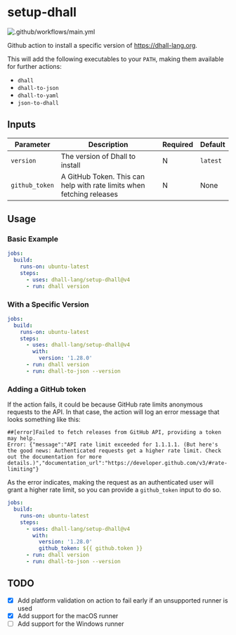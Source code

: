 # setup-dhall

![.github/workflows/main.yml](https://github.com/dhall-lang/setup-dhall/workflows/.github/workflows/main.yml/badge.svg?event=release)

Github action to install a specific version of https://dhall-lang.org.

This will add the following executables to your `PATH`, making them available for further actions:

- `dhall`
- `dhall-to-json`
- `dhall-to-yaml`
- `json-to-dhall`

## Inputs

| Parameter      | Description                                                           | Required | Default  |
| -------------- | --------------------------------------------------------------------- | -------- | -------- |
| `version`      | The version of Dhall to install                                       | N        | `latest` |
| `github_token` | A GitHub Token. This can help with rate limits when fetching releases | N        | None     |

## Usage

### Basic Example

```yaml
jobs:
  build:
    runs-on: ubuntu-latest
    steps:
      - uses: dhall-lang/setup-dhall@v4
      - run: dhall version
```

### With a Specific Version

```yaml
jobs:
  build:
    runs-on: ubuntu-latest
    steps:
      - uses: dhall-lang/setup-dhall@v4
        with:
          version: '1.28.0'
      - run: dhall version
      - run: dhall-to-json --version
```

### Adding a GitHub token

If the action fails, it could be because GitHub rate limits anonymous requests to the API. In that
case, the action will log an error message that looks something like this:

```
##[error]Failed to fetch releases from GitHub API, providing a token may help.
Error: {"message":"API rate limit exceeded for 1.1.1.1. (But here's the good news: Authenticated requests get a higher rate limit. Check out the documentation for more details.)","documentation_url":"https://developer.github.com/v3/#rate-limiting"}
```

As the error indicates, making the request as an authenticated user will grant a higher rate limit,
so you can provide a `github_token` input to do so.

```yaml
jobs:
  build:
    runs-on: ubuntu-latest
    steps:
      - uses: dhall-lang/setup-dhall@v4
        with:
          version: '1.28.0'
          github_token: ${{ github.token }}
      - run: dhall version
      - run: dhall-to-json --version
```

## TODO

- [x] Add platform validation on action to fail early if an unsupported runner is used
- [x] Add support for the macOS runner
- [ ] Add support for the Windows runner
